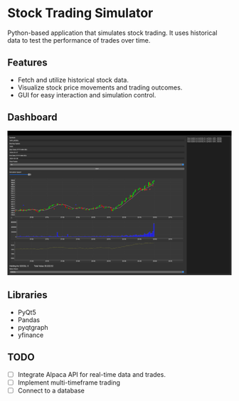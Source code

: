 
# Stock Trading Simulator

Python-based application that simulates stock trading. It uses historical data to test the performance of trades over time.

## Features

- Fetch and utilize historical stock data.
- Visualize stock price movements and trading outcomes.
- GUI for easy interaction and simulation control.

## Dashboard
![Dashboard Preview](img/img.png)

## Libraries

- PyQt5
- Pandas
- pyqtgraph
- yfinance

## TODO

- [ ] Integrate Alpaca API for real-time data and trades.
- [ ] Implement multi-timeframe trading
- [ ] Connect to a database